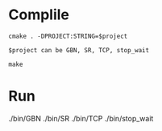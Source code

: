 # Complile
```
cmake . -DPROJECT:STRING=$project

$project can be GBN, SR, TCP, stop_wait

make
```

# Run
./bin/GBN
./bin/SR
./bin/TCP
./bin/stop\_wait
